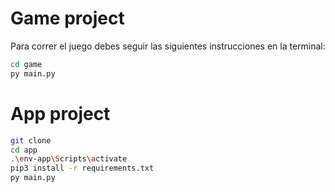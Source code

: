 # Game project

Para correr el juego debes seguir las siguientes instrucciones en la terminal:
```sh
cd game
py main.py
```

# App project
```sh
git clone
cd app
.\env-app\Scripts\activate
pip3 install -r requirements.txt
py main.py
```